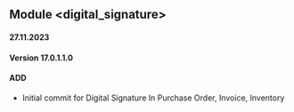 ## Module <digital_signature>

#### 27.11.2023
#### Version 17.0.1.1.0
#### ADD
- Initial commit for Digital Signature In Purchase Order, Invoice, Inventory
